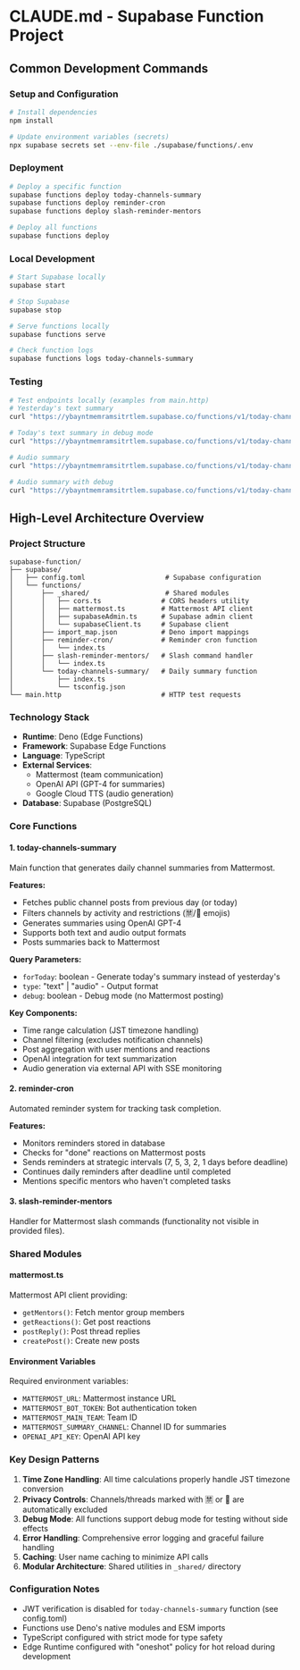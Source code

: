 # CLAUDE.md - Supabase Function Project

## Common Development Commands

### Setup and Configuration
```bash
# Install dependencies
npm install

# Update environment variables (secrets)
npx supabase secrets set --env-file ./supabase/functions/.env
```

### Deployment
```bash
# Deploy a specific function
supabase functions deploy today-channels-summary
supabase functions deploy reminder-cron
supabase functions deploy slash-reminder-mentors

# Deploy all functions
supabase functions deploy
```

### Local Development
```bash
# Start Supabase locally
supabase start

# Stop Supabase
supabase stop

# Serve functions locally
supabase functions serve

# Check function logs
supabase functions logs today-channels-summary
```

### Testing
```bash
# Test endpoints locally (examples from main.http)
# Yesterday's text summary
curl "https://ybayntmemramsitrtlem.supabase.co/functions/v1/today-channels-summary"

# Today's text summary in debug mode
curl "https://ybayntmemramsitrtlem.supabase.co/functions/v1/today-channels-summary?forToday=true&debug=true"

# Audio summary
curl "https://ybayntmemramsitrtlem.supabase.co/functions/v1/today-channels-summary?type=audio"

# Audio summary with debug
curl "https://ybayntmemramsitrtlem.supabase.co/functions/v1/today-channels-summary?forToday=false&debug=true&type=audio"
```

## High-Level Architecture Overview

### Project Structure
```
supabase-function/
├── supabase/
│   ├── config.toml                    # Supabase configuration
│   └── functions/
│       ├── _shared/                   # Shared modules
│       │   ├── cors.ts               # CORS headers utility
│       │   ├── mattermost.ts         # Mattermost API client
│       │   ├── supabaseAdmin.ts      # Supabase admin client
│       │   └── supabaseClient.ts     # Supabase client
│       ├── import_map.json           # Deno import mappings
│       ├── reminder-cron/            # Reminder cron function
│       │   └── index.ts
│       ├── slash-reminder-mentors/   # Slash command handler
│       │   └── index.ts
│       └── today-channels-summary/   # Daily summary function
│           ├── index.ts
│           └── tsconfig.json
└── main.http                         # HTTP test requests
```

### Technology Stack
- **Runtime**: Deno (Edge Functions)
- **Framework**: Supabase Edge Functions
- **Language**: TypeScript
- **External Services**: 
  - Mattermost (team communication)
  - OpenAI API (GPT-4 for summaries)
  - Google Cloud TTS (audio generation)
- **Database**: Supabase (PostgreSQL)

### Core Functions

#### 1. **today-channels-summary**
Main function that generates daily channel summaries from Mattermost.

**Features:**
- Fetches public channel posts from previous day (or today)
- Filters channels by activity and restrictions (🈲/🚫 emojis)
- Generates summaries using OpenAI GPT-4
- Supports both text and audio output formats
- Posts summaries back to Mattermost

**Query Parameters:**
- `forToday`: boolean - Generate today's summary instead of yesterday's
- `type`: "text" | "audio" - Output format
- `debug`: boolean - Debug mode (no Mattermost posting)

**Key Components:**
- Time range calculation (JST timezone handling)
- Channel filtering (excludes notification channels)
- Post aggregation with user mentions and reactions
- OpenAI integration for text summarization
- Audio generation via external API with SSE monitoring

#### 2. **reminder-cron**
Automated reminder system for tracking task completion.

**Features:**
- Monitors reminders stored in database
- Checks for "done" reactions on Mattermost posts
- Sends reminders at strategic intervals (7, 5, 3, 2, 1 days before deadline)
- Continues daily reminders after deadline until completed
- Mentions specific mentors who haven't completed tasks

#### 3. **slash-reminder-mentors**
Handler for Mattermost slash commands (functionality not visible in provided files).

### Shared Modules

#### **mattermost.ts**
Mattermost API client providing:
- `getMentors()`: Fetch mentor group members
- `getReactions()`: Get post reactions
- `postReply()`: Post thread replies
- `createPost()`: Create new posts

#### **Environment Variables**
Required environment variables:
- `MATTERMOST_URL`: Mattermost instance URL
- `MATTERMOST_BOT_TOKEN`: Bot authentication token
- `MATTERMOST_MAIN_TEAM`: Team ID
- `MATTERMOST_SUMMARY_CHANNEL`: Channel ID for summaries
- `OPENAI_API_KEY`: OpenAI API key

### Key Design Patterns

1. **Time Zone Handling**: All time calculations properly handle JST timezone conversion
2. **Privacy Controls**: Channels/threads marked with 🈲 or 🚫 are automatically excluded
3. **Debug Mode**: All functions support debug mode for testing without side effects
4. **Error Handling**: Comprehensive error logging and graceful failure handling
5. **Caching**: User name caching to minimize API calls
6. **Modular Architecture**: Shared utilities in `_shared/` directory

### Configuration Notes

- JWT verification is disabled for `today-channels-summary` function (see config.toml)
- Functions use Deno's native modules and ESM imports
- TypeScript configured with strict mode for type safety
- Edge Runtime configured with "oneshot" policy for hot reload during development